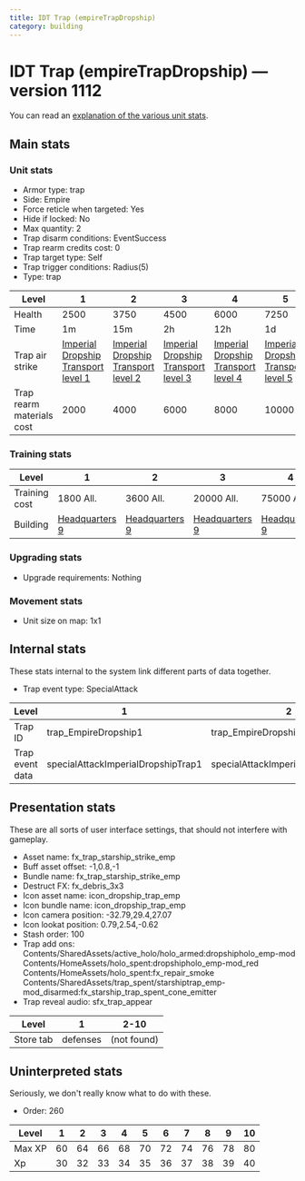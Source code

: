 ```yaml
---
title: IDT Trap (empireTrapDropship)
category: building
---
```


# IDT Trap (empireTrapDropship) — version 1112

You can read an [explanation  of the various unit stats](unitexplained.md).

## Main stats

### Unit stats

  * Armor type: trap
  * Side: Empire
  * Force reticle when targeted: Yes
  * Hide if locked: No
  * Max quantity: 2
  * Trap disarm conditions: EventSuccess
  * Trap rearm credits cost: 0
  * Trap target type: Self
  * Trap trigger conditions: Radius(5)
  * Type: trap

|Level                    |1                                                               |2                                                               |3                                                               |4                                                               |5                                                               |6                                                               |7                                                               |8                                                               |9                                                               |10                                                               |
|-------------------------|----------------------------------------------------------------|----------------------------------------------------------------|----------------------------------------------------------------|----------------------------------------------------------------|----------------------------------------------------------------|----------------------------------------------------------------|----------------------------------------------------------------|----------------------------------------------------------------|----------------------------------------------------------------|-----------------------------------------------------------------|
|Health                   |2500                                                            |3750                                                            |4500                                                            |6000                                                            |7250                                                            |8500                                                            |9750                                                            |11000                                                           |12250                                                           |13500                                                            |
|Time                     |1m                                                              |15m                                                             |2h                                                              |12h                                                             |1d                                                              |1d12h                                                           |2d                                                              |3d                                                              |6d                                                              |1w3d                                                             |
|Trap air strike          |[Imperial Dropship Transport level 1](ImperialDropshipTrap.html)|[Imperial Dropship Transport level 2](ImperialDropshipTrap.html)|[Imperial Dropship Transport level 3](ImperialDropshipTrap.html)|[Imperial Dropship Transport level 4](ImperialDropshipTrap.html)|[Imperial Dropship Transport level 5](ImperialDropshipTrap.html)|[Imperial Dropship Transport level 6](ImperialDropshipTrap.html)|[Imperial Dropship Transport level 7](ImperialDropshipTrap.html)|[Imperial Dropship Transport level 8](ImperialDropshipTrap.html)|[Imperial Dropship Transport level 9](ImperialDropshipTrap.html)|[Imperial Dropship Transport level 10](ImperialDropshipTrap.html)|
|Trap rearm materials cost|2000                                                            |4000                                                            |6000                                                            |8000                                                            |10000                                                           |12000                                                           |14000                                                           |16000                                                           |18000                                                           |22000                                                            |


### Training stats

|Level        |1                              |2                              |3                              |4                              |5                              |6                              |7                              |8                              |9                              |10                              |
|-------------|-------------------------------|-------------------------------|-------------------------------|-------------------------------|-------------------------------|-------------------------------|-------------------------------|-------------------------------|-------------------------------|--------------------------------|
|Training cost|1800 All.                      |3600 All.                      |20000 All.                     |75000 All.                     |150000 All.                    |400000 All.                    |800000 All.                    |1000000 All.                   |2000000 All.                   |3500000 All.                    |
|Building     |[Headquarters 9](empireHQ.html)|[Headquarters 9](empireHQ.html)|[Headquarters 9](empireHQ.html)|[Headquarters 9](empireHQ.html)|[Headquarters 9](empireHQ.html)|[Headquarters 9](empireHQ.html)|[Headquarters 9](empireHQ.html)|[Headquarters 9](empireHQ.html)|[Headquarters 9](empireHQ.html)|[Headquarters 10](empireHQ.html)|


### Upgrading stats

  * Upgrade requirements: Nothing

### Movement stats

  * Unit size on map: 1x1

## Internal stats

These stats internal to the system link different parts of data together.

  * Trap event type: SpecialAttack

|Level          |1                                 |2                                 |3                                 |4                                 |5                                 |6                                 |7                                 |8                                 |9                                 |10                                 |
|---------------|----------------------------------|----------------------------------|----------------------------------|----------------------------------|----------------------------------|----------------------------------|----------------------------------|----------------------------------|----------------------------------|-----------------------------------|
|Trap ID        |trap_EmpireDropship1              |trap_EmpireDropship2              |trap_EmpireDropship3              |trap_EmpireDropship4              |trap_EmpireDropship5              |trap_EmpireDropship6              |trap_EmpireDropship7              |trap_EmpireDropship8              |trap_EmpireDropship9              |trap_EmpireDropship10              |
|Trap event data|specialAttackImperialDropshipTrap1|specialAttackImperialDropshipTrap2|specialAttackImperialDropshipTrap3|specialAttackImperialDropshipTrap4|specialAttackImperialDropshipTrap5|specialAttackImperialDropshipTrap6|specialAttackImperialDropshipTrap7|specialAttackImperialDropshipTrap8|specialAttackImperialDropshipTrap9|specialAttackImperialDropshipTrap10|


## Presentation stats

These are all sorts of user interface settings, that should not interfere with gameplay.

  * Asset name: fx_trap_starship_strike_emp
  * Buff asset offset: -1,0.8,-1
  * Bundle name: fx_trap_starship_strike_emp
  * Destruct FX: fx_debris_3x3
  * Icon asset name: icon_dropship_trap_emp
  * Icon bundle name: icon_dropship_trap_emp
  * Icon camera position: -32.79,29.4,27.07
  * Icon lookat position: 0.79,2.54,-0.62
  * Stash order: 100
  * Trap add ons: Contents/SharedAssets/active_holo/holo_armed:dropshipholo_emp-mod Contents/HomeAssets/holo_spent:dropshipholo_emp-mod_red Contents/HomeAssets/holo_spent:fx_repair_smoke Contents/SharedAssets/trap_spent/starshiptrap_emp-mod_disarmed:fx_starship_trap_spent_cone_emitter
  * Trap reveal audio: sfx_trap_appear

|Level    |1       |2-10       |
|---------|--------|-----------|
|Store tab|defenses|(not found)|


## Uninterpreted stats

Seriously, we don't really know what to do with these.

  * Order: 260

|Level |1 |2 |3 |4 |5 |6 |7 |8 |9 |10|
|------|--|--|--|--|--|--|--|--|--|--|
|Max XP|60|64|66|68|70|72|74|76|78|80|
|Xp    |30|32|33|34|35|36|37|38|39|40|


